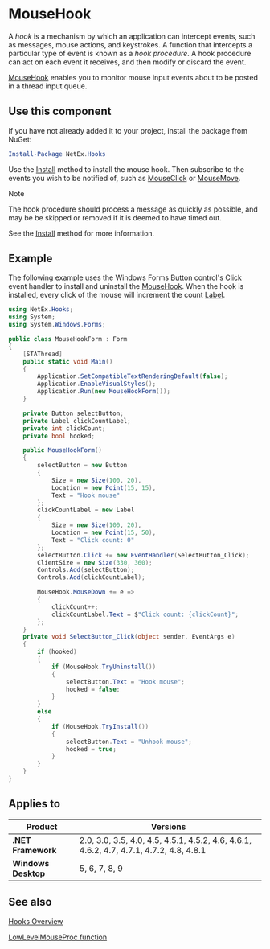 # MouseHook

A _hook_ is a mechanism by which an application can intercept events, such as messages, mouse actions, and keystrokes. A function that intercepts a particular type of event is known as a _hook procedure_. A hook procedure can act on each event it receives, and then modify or discard the event.

[MouseHook](xref:NetEx.Hooks.MouseHook) enables you to monitor mouse input events about to be posted in a thread input queue.

## Use this component

If you have not already added it to your project, install the package from NuGet:

```powershell
Install-Package NetEx.Hooks
```

Use the [Install](xref:NetEx.Hooks.MouseHook.Install) method to install the mouse hook. Then subscribe to the events you wish to be notified of, such as [MouseClick](xref:NetEx.Hooks.MouseHook.MouseClick) or [MouseMove](xref:NetEx.Hooks.MouseHook.MouseMove).

> [!NOTE]
> The hook procedure should process a message as quickly as possible, and may be be skipped or removed if it is deemed to have timed out.
> 
> See the [Install](xref:NetEx.Hooks.MouseHook.Install) method for more information.

## Example

The following example uses the Windows Forms [Button](xref:System.Windows.Forms.Button) control's [Click](xref:System.Windows.Forms.Control.Click) event handler to install and uninstall the [MouseHook](xref:NetEx.Hooks.MouseHook). When the hook is installed, every click of the mouse will increment the count [Label](xref:System.Windows.Forms.Label).

```csharp
using NetEx.Hooks;
using System;
using System.Windows.Forms;

public class MouseHookForm : Form
{
    [STAThread]
    public static void Main()
    {
        Application.SetCompatibleTextRenderingDefault(false);
        Application.EnableVisualStyles();
        Application.Run(new MouseHookForm());
    }

    private Button selectButton;
    private Label clickCountLabel;
    private int clickCount;
    private bool hooked;

    public MouseHookForm()
    {
        selectButton = new Button
        {
            Size = new Size(100, 20),
            Location = new Point(15, 15),
            Text = "Hook mouse"
        };
        clickCountLabel = new Label
        {
            Size = new Size(100, 20),
            Location = new Point(15, 50),
            Text = "Click count: 0"
        };
        selectButton.Click += new EventHandler(SelectButton_Click);
        ClientSize = new Size(330, 360);
        Controls.Add(selectButton);
        Controls.Add(clickCountLabel);

        MouseHook.MouseDown += e =>
        {
            clickCount++;
            clickCountLabel.Text = $"Click count: {clickCount}";
        };
    }
    private void SelectButton_Click(object sender, EventArgs e)
    {
        if (hooked)
        {
            if (MouseHook.TryUninstall())
            {
                selectButton.Text = "Hook mouse";
                hooked = false;
            }
        }
        else
        {
            if (MouseHook.TryInstall())
            {
                selectButton.Text = "Unhook mouse";
                hooked = true;
            }
        }
    }
}
```

## Applies to

Product             | Versions
--------------------|---------
**.NET Framework**  | 2.0, 3.0, 3.5, 4.0, 4.5, 4.5.1, 4.5.2, 4.6, 4.6.1, 4.6.2, 4.7, 4.7.1, 4.7.2, 4.8, 4.8.1
**Windows Desktop** | 5, 6, 7, 8, 9

## See also

[Hooks Overview](https://learn.microsoft.com/en-us/windows/win32/winmsg/about-hooks)

[LowLevelMouseProc function](https://learn.microsoft.com/en-us/windows/win32/winmsg/lowlevelmouseproc)